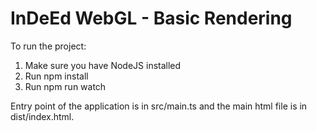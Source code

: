 # InDeEd WebGL - Basic Rendering

To run the project:
1. Make sure you have NodeJS installed
2. Run npm install
3. Run npm run watch

Entry point of the application is in src/main.ts and the main html file is in dist/index.html.